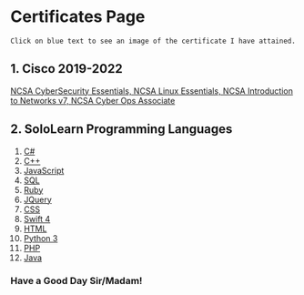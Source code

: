 # Certificates Page
```
Click on blue text to see an image of the certificate I have attained.
```
## 1. Cisco 2019-2022
[NCSA CyberSecurity Essentials, NCSA Linux Essentials, NCSA Introduction to Networks v7, NCSA Cyber Ops Associate](https://drive.google.com/file/d/1V-KDbIMa4VPUi82S_zwnE-4iS6KZkJ73/view?usp=sharing)

## 2. SoloLearn Programming Languages

1. [C#](https://drive.google.com/file/d/1SegJbo3gCIdNdZveKOlJaXT_8YyaSIYK/view?usp=sharing)<br />
2. [ C++](https://drive.google.com/file/d/1acbaoSQAYaTrARC8ZuUVVSjdDbAyMSwK/view?usp=sharing)<br />
3. [JavaScript](https://drive.google.com/file/d/1Si62IJD22XxuGRNCOQCqNxuTGKjFOyQD/view?usp=sharing)<br />
4. [SQL](https://drive.google.com/file/d/1Si62IJD22XxuGRNCOQCqNxuTGKjFOyQD/view?usp=sharing)<br />
5. [Ruby](https://drive.google.com/file/d/1JsywJmT9NSiSWFSHLGVr_kc9MoWPnEEH/view?usp=sharing)<br />
6. [JQuery](https://drive.google.com/file/d/1mO0ZztmYa2khZ_5Ssw-2kZq7A2Tvdsee/view?usp=sharing)<br />
7. [CSS](https://drive.google.com/file/d/1z42gJe1qC4Yjbv97G7khkGGeNdygTPW-/view?usp=sharing)<br />
8. [Swift 4](https://drive.google.com/file/d/1VYWWl3M6Xb_DIeMpw8TBsHIRbL1Ca7DC/view?usp=sharing)<br />
9. [HTML](https://drive.google.com/file/d/1uB_xU4p96CoDkI6xffsbOONc-ldSe6yD/view?usp=sharing)<br />
10. [Python 3](https://drive.google.com/file/d/1wwOnylIKwv9k8i1FQVRRU7oRO3p7e_o6/view?usp=sharing)<br />
11. [PHP](https://drive.google.com/file/d/1bBSYQ4IGyJyX7VkhWhidLABJqxjfsdJO/view?usp=sharing)<br />
12. [Java](https://drive.google.com/file/d/1MzKGvE3yJSYfH3CqHavYOR466MNQJ6br/view?usp=sharing)

### Have a Good Day Sir/Madam!



